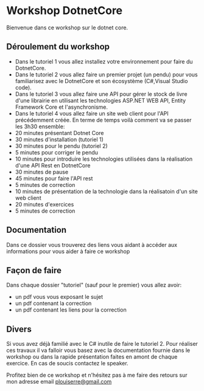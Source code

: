 # Workshop DotnetCore 

Bienvenue dans ce workshop sur le dotnet core. 

## Déroulement du workshop
 * Dans le tutoriel 1 vous allez installez votre environnement pour faire du DotnetCore.
 * Dans le tutoriel 2 vous allez faire un premier projet (un pendu) pour vous familiarisez avec le DotnetCore et son écosystème (C#,Visual Studio code).
 * Dans le tutoriel 3 vous allez faire une API pour gérer le stock de livre d'une librairie en utilisant les technologies ASP.NET WEB API, Entity Framework Core et l'asynchronisme.
 * Dans le tutoriel 4 vous allez faire un site web client pour l'API précédemment créée.
En terme de temps voilà comment va se passer les 3h30 ensemble: 
 * 20 minutes présentant Dotnet Core 
 * 30 minutes d'installation  (tutoriel 1)
 * 30 minutes pour le pendu  (tutoriel 2)
 * 5 minutes pour corriger le pendu 
 * 10 minutes pour introduire les technologies utilisées dans la réalisation d'une API Rest en DotnetCore 
 * 30 minutes de pause
 * 45 minutes pour faire l'API rest
 * 5 minutes de correction 
 * 10 minutes de présentation de la technologie dans la réalisatoin d'un site web client
 * 20 minutes d'exercices 
 * 5 minutes de correction

## Documentation 
Dans ce dossier vous trouverez des liens vous aidant à accéder aux informations pour vous aider à faire ce workshop

## Façon de faire
Dans chaque dossier "tutoriel" (sauf pour le premier) vous allez avoir:
 * un pdf vous vous exposant le sujet
 * un pdf contenant la correction 
 * un pdf contenant les liens pour la correction

## Divers
Si vous avez déjà familié avec le C# inutile de faire le tutoriel 2.
Pour réaliser ces travaux il va falloir vous basez avec la documentation fournie dans le workshop ou dans la rapide présentation faites en amont de chaque exercice. En cas de soucis contactez le speaker.

Profitez bien de ce workshop et n'hésitez pas à me faire des retours sur mon adresse email plouiserre@gmail.com
